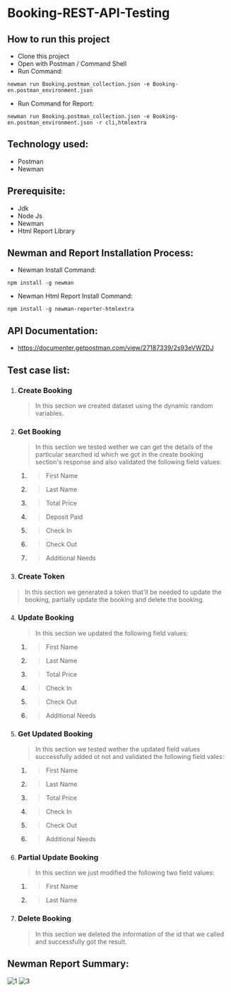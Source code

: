 # Booking-REST-API-Testing

## How to run this project
- Clone this project
- Open with Postman / Command Shell
- Run Command:  
```console 
newman run Booking.postman_collection.json -e Booking-en.postman_environment.json 
```
- Run Command for Report: 
```console 
newman run Booking.postman_collection.json -e Booking-en.postman_environment.json -r cli,htmlextra
```

## Technology used:
- Postman
- Newman

## Prerequisite:
- Jdk
- Node Js
- Newman
- Html Report Library

## Newman and Report Installation Process:
- Newman Install Command:
```console
npm install -g newman
```
- Newman Html Report Install Command:
```console
npm install -g newman-reporter-htmlextra
```

## API Documentation:
- https://documenter.getpostman.com/view/27187339/2s93eVWZDJ

## Test case list:
1. ### Create Booking
	> In this section we created dataset using the dynamic random variables.

2. ### Get Booking
	> In this section we tested wether we can get the details of the particular searched id which we got in the create booking section's response and also validated the following field values:
 	1. > First Name
 	2. > Last Name
 	3. > Total Price
 	4. > Deposit Paid
 	5. > Check In
 	6. > Check Out
 	7. > Additional Needs

3. ### Create Token
  > In this section we generated a token that'll be needed to update the booking, partially update the booking and delete the booking.
  
4. ### Update Booking
	> In this section we updated the following field values:
 	1. > First Name
 	2. > Last Name
 	3. > Total Price
 	4. > Check In
 	5. > Check Out
 	6. > Additional Needs
 	
5. ### Get Updated Booking
	> In this section we tested wether the updated field values successfully added ot not and validated the following field vales:
	1. > First Name
 	2. > Last Name
 	3. > Total Price
 	4. > Check In
 	5. > Check Out
 	6. > Additional Needs

6. ### Partial Update Booking
	> In this section we just modified the following two field values:
	1. > First Name
 	2. > Last Name

7. ### Delete Booking
	> In this section we deleted the information of the id that we called and successfully got the result.

## Newman Report Summary:
![1](https://github.com/Mahim-Hasan/Booking-REST-API-Testing/assets/77658882/d543e570-af34-4eaf-8f7c-becf4f3e202c)
![3](https://github.com/Mahim-Hasan/Booking-REST-API-Testing/assets/77658882/0c4ecfeb-8009-4545-a110-7c8b5e6745c0)